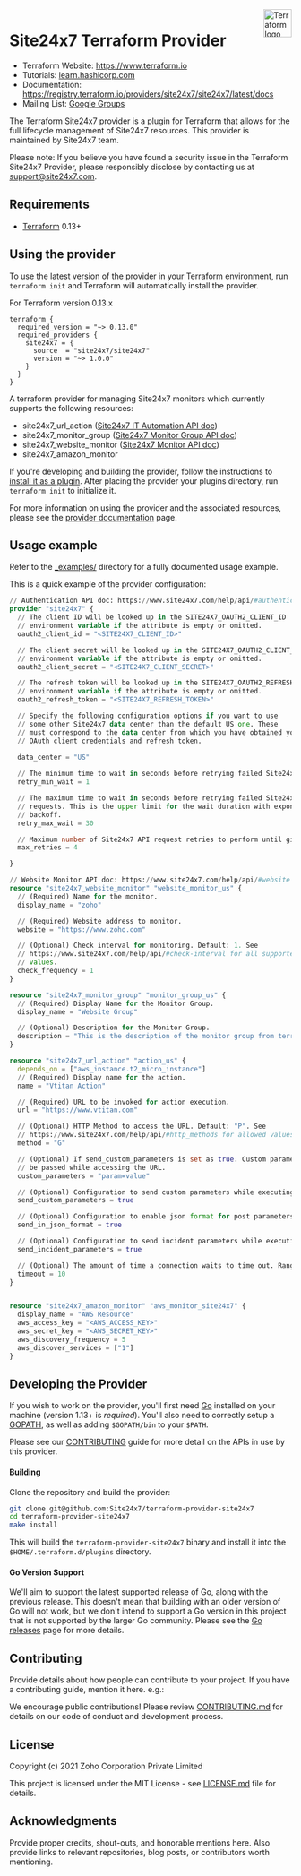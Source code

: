 <a href="https://terraform.io">
    <img src="https://cdn.rawgit.com/hashicorp/terraform-website/master/content/source/assets/images/logo-hashicorp.svg" alt="Terraform logo" title="Terraform" align="right" height="50" />
</a>

# Site24x7 Terraform Provider

- Terraform Website: <https://www.terraform.io>
- Tutorials: [learn.hashicorp.com](https://learn.hashicorp.com/terraform?track=getting-started#getting-started)
- Documentation: <https://registry.terraform.io/providers/site24x7/site24x7/latest/docs>
- Mailing List: [Google Groups](http://groups.google.com/group/terraform-tool)


The Terraform Site24x7 provider is a plugin for Terraform that allows for the full lifecycle management of Site24x7 resources.
This provider is maintained by Site24x7 team.

Please note: If you believe you have found a security issue in the Terraform Site24x7 Provider, please responsibly disclose by contacting us at support@site24x7.com.

## Requirements

- [Terraform](https://www.terraform.io/downloads.html) 0.13+


## Using the provider

To use the latest version of the provider in your Terraform environment, run `terraform init` and Terraform will automatically install the provider.

For Terraform version 0.13.x

```hcl
terraform {
  required_version = "~> 0.13.0"
  required_providers {
    site24x7 = {
      source  = "site24x7/site24x7"
      version = "~> 1.0.0"
    }
  }
}
```
A terraform provider for managing Site24x7 monitors which currently supports the following resources:

- site24x7_url_action ([Site24x7 IT Automation API doc](https://www.site24x7.com/help/api/#it-automation))
- site24x7_monitor_group ([Site24x7 Monitor Group API doc](https://www.site24x7.com/help/api/#monitor-groups))
- site24x7_website_monitor ([Site24x7 Monitor API doc](https://www.site24x7.com/help/api/#website))
- site24x7_amazon_monitor


If you're developing and building the provider, follow the instructions to [install it as a plugin](https://www.terraform.io/docs/plugins/basics.html#installing-a-plugin). After placing the provider your plugins directory, run `terraform init` to initialize it.

For more information on using the provider and the associated resources, please see the [provider documentation][provider_docs] page.

Usage example
-------------

Refer to the [_examples/](_examples/) directory for a fully documented usage example.

This is a quick example of the provider configuration:

```terraform
// Authentication API doc: https://www.site24x7.com/help/api/#authentication
provider "site24x7" {
  // The client ID will be looked up in the SITE24X7_OAUTH2_CLIENT_ID
  // environment variable if the attribute is empty or omitted.
  oauth2_client_id = "<SITE24X7_CLIENT_ID>"

  // The client secret will be looked up in the SITE24X7_OAUTH2_CLIENT_SECRET
  // environment variable if the attribute is empty or omitted.
  oauth2_client_secret = "<SITE24X7_CLIENT_SECRET>"

  // The refresh token will be looked up in the SITE24X7_OAUTH2_REFRESH_TOKEN
  // environment variable if the attribute is empty or omitted.
  oauth2_refresh_token = "<SITE24X7_REFRESH_TOKEN>"

  // Specify the following configuration options if you want to use
  // some other Site24x7 data center than the default US one. These
  // must correspond to the data center from which you have obtained your
  // OAuth client credentials and refresh token.

  data_center = "US"
  
  // The minimum time to wait in seconds before retrying failed Site24x7 API requests.
  retry_min_wait = 1

  // The maximum time to wait in seconds before retrying failed Site24x7 API
  // requests. This is the upper limit for the wait duration with exponential
  // backoff.
  retry_max_wait = 30

  // Maximum number of Site24x7 API request retries to perform until giving up.
  max_retries = 4

}

// Website Monitor API doc: https://www.site24x7.com/help/api/#website
resource "site24x7_website_monitor" "website_monitor_us" {
  // (Required) Name for the monitor.
  display_name = "zoho"

  // (Required) Website address to monitor.
  website = "https://www.zoho.com"

  // (Optional) Check interval for monitoring. Default: 1. See
  // https://www.site24x7.com/help/api/#check-interval for all supported
  // values.
  check_frequency = 1
}

resource "site24x7_monitor_group" "monitor_group_us" {
  // (Required) Display Name for the Monitor Group.
  display_name = "Website Group"

  // (Optional) Description for the Monitor Group.
  description = "This is the description of the monitor group from terraform"
}

resource "site24x7_url_action" "action_us" {
  depends_on = ["aws_instance.t2_micro_instance"]
  // (Required) Display name for the action.
  name = "Vtitan Action"

  // (Required) URL to be invoked for action execution.
  url = "https://www.vtitan.com"

  // (Optional) HTTP Method to access the URL. Default: "P". See
  // https://www.site24x7.com/help/api/#http_methods for allowed values.
  method = "G"

  // (Optional) If send_custom_parameters is set as true. Custom parameters to
  // be passed while accessing the URL.
  custom_parameters = "param=value"

  // (Optional) Configuration to send custom parameters while executing the action.
  send_custom_parameters = true

  // (Optional) Configuration to enable json format for post parameters.
  send_in_json_format = true

  // (Optional) Configuration to send incident parameters while executing the action.
  send_incident_parameters = true

  // (Optional) The amount of time a connection waits to time out. Range 1 - 90. Default: 30.
  timeout = 10
}


resource "site24x7_amazon_monitor" "aws_monitor_site24x7" {
  display_name = "AWS Resource"
  aws_access_key = "<AWS_ACCESS_KEY>"
  aws_secret_key = "<AWS_SECRET_KEY>"
  aws_discovery_frequency = 5
  aws_discover_services = ["1"]
}

```

## Developing the Provider

If you wish to work on the provider, you'll first need [Go](http://www.golang.org) installed on your
machine (version 1.13+ is _required_). You'll also need to correctly setup a
[GOPATH](http://golang.org/doc/code.html#GOPATH), as well as adding `$GOPATH/bin` to your `$PATH`.

Please see our [CONTRIBUTING][contributing] guide for more detail on the APIs
in use by this provider.

#### Building

Clone the repository and build the provider:

```sh
git clone git@github.com:Site24x7/terraform-provider-site24x7
cd terraform-provider-site24x7
make install
```

This will build the `terraform-provider-site24x7` binary and install it into
the `$HOME/.terraform.d/plugins` directory.


#### Go Version Support

We'll aim to support the latest supported release of Go, along with the
previous release. This doesn't mean that building with an older version of Go
will not work, but we don't intend to support a Go version in this project that
is not supported by the larger Go community. Please see the [Go
releases][go_releases] page for more details.

[provider_docs]: https://www.terraform.io/docs/providers/site24x7/index.html
[contributing]: https://github.com/site24x7/terraform-provider-site24x7/blob/main/CONTRIBUTING.md
[go_releases]: https://github.com/golang/go/wiki/Go-Release-Cycle


## Contributing

Provide details about how people can contribute to your project. If you have a contributing guide, mention it here. e.g.:

We encourage public contributions! Please review [CONTRIBUTING.md](docs/CONTRIBUTING.md) for details on our code of conduct and development process.

## License

Copyright (c) 2021 Zoho Corporation Private Limited

This project is licensed under the MIT License - see [LICENSE.md](LICENSE.md) file for details.


## Acknowledgments

Provide proper credits, shout-outs, and honorable mentions here. Also provide links to relevant repositories, blog posts, or contributors worth mentioning.
























